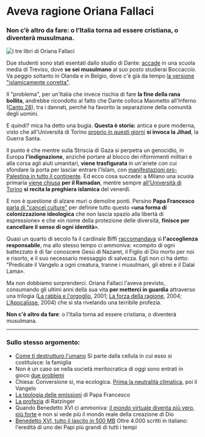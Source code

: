 # Aveva ragione Oriana Fallaci

### Non c’è altro da fare: o l’Italia torna ad essere cristiana, o diventerà musulmana.

![i tre libri di Oriana Fallaci](aveva-ragione-oriana-fallaci.jpeg)

Due studenti sono stati esentati dallo studio di Dante: [accade](https://www.orizzontescuola.it/a-treviso-divina-commedia-censurata-a-scuola-per-due-studenti-musulmani/) in una scuola media di Treviso, dove **se sei musulmano** al suo posto studierai Boccaccio. Va peggio soltanto in Olanda e in Belgio, dove c'è già da tempo [la versione "islamicamente corretta"](https://www.firenzetoday.it/attualita/dante-traduzione-divina-commedia-maometto-olanda-belgio.html).

Il "problema", per un'Italia che invece rischia di fare **la fine della rana bollita**, andrebbe ricondotto al fatto che Dante colloca Maometto all'Inferno ([Canto 28](https://divinacommedia.weebly.com/inferno-canto-xxviii.html)), tra i dannati, perché ha favorito la separazione della comunità degli uomini.

E quindi? mica ha detto una bugia. **Questa è storia:** antica e pure moderna, visto che all'Università di Torino [proprio in questi giorni](https://www.ilgiornale.it/news/politica/politecnico-moschea-allarme-islamizzazione-2325920.html) **si invoca la Jihad**, la Guerra Santa.

Il punto è che mentre sulla Striscia di Gaza si perpetra un genocidio, in Europa **l'indignazione**, anziché portare al blocco dei rifornimenti militari e alla corsa agli aiuti umanitari, **viene trasfigurata** in un'ariete con cui sfondare la porta per lasciar entrare l'Islam, con [manifestazioni pro-Palestina in tutto il continente](https://it.euronews.com/2024/05/11/manifestazioni-pro-palestina-in-europa-tende-anche-nelle-universita-italiane). Ed ecco cosa succede: a Milano una scuola primaria [viene chiusa](https://www.orizzontescuola.it/scuola-chiusa-per-festa-di-fine-ramadan-il-ministero-sono-state-riscontrate-irregolarita-nella-delibera-assunta-dal-consiglio-distituto/) **per il Ramadan**, mentre sempre [all'Università di Torino](https://www.ilgiornale.it/news/nazionale/preghiera-limam-e-jihad-luniversit-torino-trasformata-2325466.html) **si recita la preghiera islamica** del venerdì.

E non è questione di alzare muri o demolire ponti. Persino **Papa Francesco** [parla di "cancel culture"](https://www.ilfoglio.it/chiesa/2022/01/11/news/il-papa-manda-al-rogo-la-cancel-culture-3530719/) per definire tutto questo «**una forma di colonizzazione ideologica** che non lascia spazio alla libertà di espressione» e che «in nome della protezione delle diversità, **finisce per cancellare il senso di ogni identità**».

Quasi un quarto di secolo fa il cardinale Biffi [raccomandava](https://chiesa.espresso.repubblica.it/articolo/7448.html) sì **l'accoglienza responsabile**, ma allo stesso tempo ci ammoniva: «compito di ogni battezzato è di far conoscere Gesù di Nazaret, il Figlio di Dio morto per noi e risorto, e il suo necessario messaggio di salvezza. Egli non ci ha detto: "Predicate il Vangelo a ogni creatura, tranne i musulmani, gli ebrei e il Dalai Lama».

Ma non dobbiamo sorprenderci. Oriana Fallaci l'aveva previsto, consumando gli ultimi anni della sua vita **per metterci in guardia** attraverso una trilogia ([La rabbia e l'orgoglio](https://amzn.to/3wPDH9Q), 2001; [La forza della ragione](https://amzn.to/4bxt3DP), 2004; [L'Apocalisse](https://amzn.to/3Kk2PbQ), 2004) che si sta rivelando una terribile profezia.

**Non c'è altro da fare**: o l'Italia torna ad essere cristiana, o diventerà musulmana.

---
### Sullo stesso argomento:
- [Come ti destrutturo l'umano](/articles/2024-02-17-famiglia-una-ideologia.html) Si parte dalla cellula in cui esso si costituisce: la famiglia
- Non è un caso se nella società meritocratica di oggi sono entrati in gioco [due problemi](/articles/2024-02-14-siate-efficienti.html)
- Chiesa: Conversione sì, ma ecologica. [Prima la neutralità climatica](/articles/2023-12-14-chiesa-conversione-ecologica.html), poi il Vangelo
- [La teologia delle emissioni](/articles/2023-10-20-teologia-delle-emissioni.html) di Papa Francesco
- [La profezia](/articles/2024-02-01-profezia-ratzinger.html) di Ratzinger
- Quando Benedetto XVI ci ammoniva: [il mondo virtuale diventa più vero, più forte](/articles/2023-08-01-non-conformatevi-al-mondo.html) e non si vede più il mondo reale della creazione di Dio
- [Benedetto XVI, tutto il lascito in 500 MB](/articles/2023-01-20-benedetto-xvi.html) Oltre 4.000 scritti in italiano: l'eredità di uno dei Papi più grandi di tutti i tempi